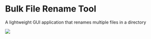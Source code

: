 # Bulk File Rename Tool
A lightweight GUI application that renames multiple files in a directory

![](https://media.discordapp.net/attachments/694645278833377303/843723512132927488/unknown.png)
